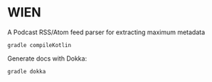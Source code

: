 # WIEN

A Podcast RSS/Atom feed parser for extracting maximum metadata 

    gradle compileKotlin
    
Generate docs with Dokka:

    gradle dokka
